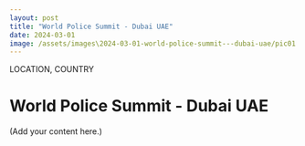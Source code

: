 ```yaml
---
layout: post
title: "World Police Summit - Dubai UAE"
date: 2024-03-01
image: /assets/images\2024-03-01-world-police-summit---dubai-uae/pic01.jpg
---
```


<span class="date">LOCATION, COUNTRY</span>

# World Police Summit - Dubai UAE

(Add your content here.)
